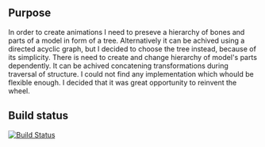 ## Purpose
In order to create animations I need to preseve a hierarchy of bones and parts of a model in form of a tree.
Alternatively it can be achived using a directed acyclic graph, but I decided to choose the tree instead, because of its simplicity.
There is need to create and change hierarchy of model's parts dependently.
It can be achived concatening transformations during traversal of structure.
I could not find any implementation which whould be flexible enough.
I decided that it was great opportunity to reinvent the wheel.

## Build status
[![Build Status](https://www.travis-ci.org/mateuszstompor/aTree.svg?branch=master)](https://www.travis-ci.org/mateuszstompor/aTree)
